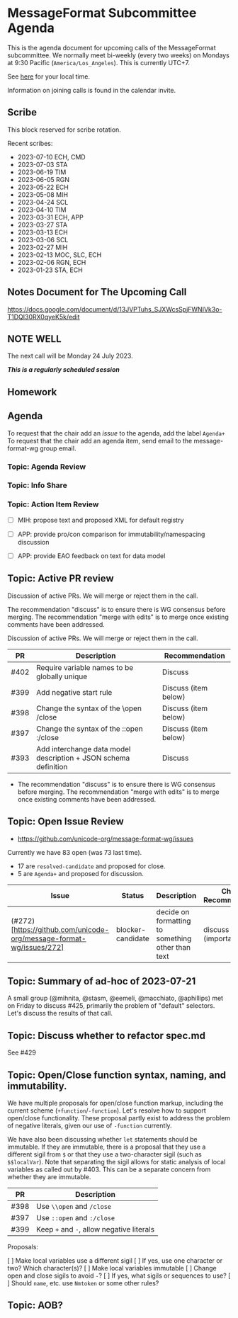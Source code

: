 # MessageFormat Subcommittee Agenda

This is the agenda document for upcoming calls of the MessageFormat subcommittee. We normally meet bi-weekly 
(every two weeks) on Mondays at 9:30 Pacific (`America/Los_Angeles`). This is currently UTC+7. 

See [here](https://www.timeanddate.com/worldclock/converter.html?iso=20230724T163000&p1=224&p2=248&p3=136&p4=179&p5=33&p6=101&p7=268) for your local time.

Information on joining calls is found in the calendar invite.

## Scribe

This block reserved for scribe rotation.

Recent scribes:
* 2023-07-10 ECH, CMD
* 2023-07-03 STA
* 2023-06-19 TIM
* 2023-06-05 RGN
* 2023-05-22 ECH
* 2023-05-08 MIH
* 2023-04-24 SCL
* 2023-04-10 TIM
* 2023-03-31 ECH, APP
* 2023-03-27 STA
* 2023-03-13 ECH
* 2023-03-06 SCL
* 2023-02-27 MIH
* 2023-02-13 MOC, SLC, ECH
* 2023-02-06 RGN, ECH
* 2023-01-23 STA, ECH

## Notes Document for The Upcoming Call

https://docs.google.com/document/d/13JVPTuhs_SJXWcsSpjFWNIVk3o-T1DQI30RX0qyeK5k/edit

## NOTE WELL

The next call will be Monday 24 July 2023. 

***This is a regularly scheduled session***

## Homework


## Agenda

To request that the chair add an _issue_ to the agenda, add the label `Agenda+`
To request that the chair add an agenda item, send email to the message-format-wg group email.


### Topic: Agenda Review


### Topic: Info Share


### Topic: Action Item Review

* [ ] MIH: propose text and proposed XML for default registry
* [ ] APP: provide pro/con comparison for immutability/namespacing discussion
* [ ] APP: provide EAO feedback on text for data model


## Topic: Active PR review

Discussion of active PRs. We will merge or reject them in the call.

The recommendation "discuss" is to ensure there is WG consensus before merging. The recommendation "merge with edits" is to merge once existing comments have been addressed.

Discussion of active PRs. We will merge or reject them in the call.

| PR   | Description | Recommendation |
|------|-------------|----------------|
| #402 | Require variable names to be globally unique | Discuss |
| #399 | Add negative start rule | Discuss (item below) |
| #398 | Change the syntax of the \\open /close | Discuss (item below) |
| #397 | Change the syntax of the ::open :/close | Discuss (item below) |
| #393 | Add interchange data model description + JSON schema definition | Discuss |


* The recommendation "discuss" is to ensure there is WG consensus before merging. The recommendation "merge with edits" is to merge once existing comments have been addressed.

## Topic: Open Issue Review

* https://github.com/unicode-org/message-format-wg/issues

Currently we have 83 open (was 73 last time).
* 17 are `resolved-candidate` and proposed for close.
* 5 are `Agenda+` and proposed for discussion.


| Issue | Status | Description | Chair's Recommendation |
|-------|--------|-------------|----------------|
| (#272)[https://github.com/unicode-org/message-format-wg/issues/272] | blocker-candidate | decide on formatting to something other than text | discuss (important!) |

## Topic: Summary of ad-hoc of 2023-07-21

A small group (@mihnita, @stasm, @eemeli, @macchiato, @aphillips) met on Friday to discuss #425, primarily the problem of "default" selectors. Let's discuss the results of that call.

## Topic: Discuss whether to refactor spec.md

See #429

## Topic: Open/Close function syntax, naming, and immutability.

We have multiple proposals for open/close function markup, including the current scheme (`+function`/`-function`). Let's resolve how to support open/close functionality. These proposal partly exist to address the problem of negative literals, given our use of `-function` currently. 

We have also been discussing whether `let` statements should be immutable. If they are immutable, there is a proposal that they use a different sigil from `$` or that they use a two-character sigil (such as `$$localVar`). Note that separating the sigil allows for static analysis of local variables as called out by #403. This can be a separate concern from whether they are immutable.

| PR   | Description |
|------|-------------|
| #398 | Use `\\open` and `/close` |
| #397 | Use `::open` and `:/close` |
| #399 | Keep `+` and `-`, allow negative literals |

Proposals:

[ ] Make local variables use a different sigil
    [ ] If yes, use one character or two? Which character(s)?
[ ] Make local variables immutable
[ ] Change open and close sigils to avoid `-`?
    [ ] If yes, what sigils or sequences to use?
[ ] Should `name`, etc. use `Nmtoken` or some other rules?


## Topic: AOB?

